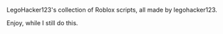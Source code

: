 LegoHacker123's collection of Roblox scripts, all made by legohacker123.

Enjoy, while I still do this.
